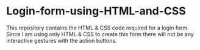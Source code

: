 # Login-form-using-HTML-and-CSS
This repository contains the HTML &amp; CSS code required for a login form. Since I am using only HTML &amp; CSS to create this form there will not be any interactive gestures with the action buttons.
